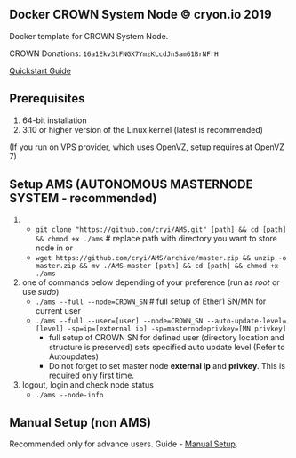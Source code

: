 ## Docker CROWN System Node © cryon.io 2019

Docker template for CROWN System Node.


CROWN Donations: `16a1Ekv3tFNGX7YmzKLcdJnSam61BrNFrH`

[Quickstart Guide](https://github.com/cryi/docker-crown-sn/wiki/Quickstart---AMS)

## Prerequisites 

1. 64-bit installation
2. 3.10 or higher version of the Linux kernel (latest is recommended)

(If you run on VPS provider, which uses OpenVZ, setup requires at OpenVZ 7)

## Setup AMS (AUTONOMOUS MASTERNODE SYSTEM - recommended)

1. - `git clone "https://github.com/cryi/AMS.git" [path] && cd [path] && chmod +x ./ams` # replace path with directory you want to store node in
   or 
   - `wget https://github.com/cryi/AMS/archive/master.zip && unzip -o master.zip && mv ./AMS-master [path] && cd [path] && chmod +x ./ams`
2. one of commands below depending of your preference (run as *root* or use *sudo*)
    - `./ams --full --node=CROWN_SN` # full setup of Ether1 SN/MN for current user
    - `./ams --full --user=[user] --node=CROWN_SN --auto-update-level=[level] -sp=ip=[external ip] -sp=masternodeprivkey=[MN privkey]` 
        * full setup of CROWN SN for defined user (directory location and structure is preserved) sets specified auto update level (Refer to Autoupdates)
        * Do not forget to set master node **external ip** and **privkey**. This is required only first time.
3.  logout, login and check node status
    - `./ams --node-info`

## Manual Setup (non AMS)

Recommended only for advance users. Guide - [Manual Setup](https://github.com/cryi/docker-crown-sn/wiki/Manual-Setup).
